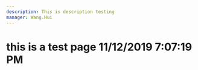 ```yaml
---
description: This is description testing
manager: Wang.Hui
---
```

# this is a test page 11/12/2019 7:07:19 PM